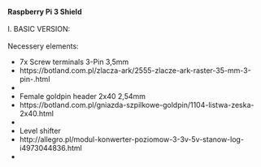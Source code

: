 <b>Raspberry Pi 3 Shield</font></b><br />
<br />
I. BASIC VERSION:
<br />
<br />
Necessery elements:
<br />
<ul>
<li>7x Screw terminals 3-Pin 3,5mm</li>
<li>https://botland.com.pl/zlacza-ark/2555-zlacze-ark-raster-35-mm-3-pin-.html<li>
<li>Female goldpin header 2x40 2,54mm</li>
<li>https://botland.com.pl/gniazda-szpilkowe-goldpin/1104-listwa-zeska-2x40.html<li>
<li>Level shifter</li>
<li>http://allegro.pl/modul-konwerter-poziomow-3-3v-5v-stanow-log-i4973044836.html<li>
<br />
</ul>

